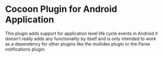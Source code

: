 Cocoon Plugin for Android Application
======================================

This plugin adds support for application level life cycle events in Android it doesn't really adds any functionality by itself and is only intended to work as a dependency for other plugins like the multidex plugin or the Parse notifications plugin.